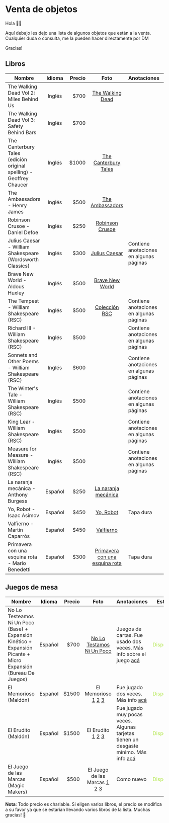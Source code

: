 # Venta de objetos

Hola 👋🏻

Aquí debajo les dejo una lista de algunos objetos que están a la venta. Cualquier duda o consulta, me la pueden hacer directamente por DM

Gracias!

## Libros

| Nombre                                                              | Idioma  | Precio |                                     Foto                                     | Anotaciones                             | Estado     |
|---------------------------------------------------------------------|:---------:|-------:|:----------------------------------------------------------------------------:|-----------------------------------------|------------|
| The Walking Dead Vol 2: Miles Behind Us                             | Inglés  |  $700 |               [The Walking Dead](https://raw.githubusercontent.com/dunno555/dunno555.github.io/main/assets/the_walking_dead.jpg)               |                                         | <span style="color:#b5e853">Disponible</span> |
| The Walking Dead Vol 3: Safety Behind Bars                          | Inglés  |  $700 |                                                                              |                                         | <span style="color:#b5e853">Disponible</span> |
| The Canterbury Tales (edición original spelling) - Geoffrey Chaucer | Inglés  |  $1000 |           [The Canterbury Tales](https://raw.githubusercontent.com/dunno555/dunno555.github.io/main/assets/the_canterbury_tales.jpg)           |                                         | <span style="color:#b5e853">Disponible</span> |
| The Ambassadors - Henry James                                       | Inglés  |  $500 |                [The Ambassadors](https://raw.githubusercontent.com/dunno555/dunno555.github.io/main/assets/the_ambassadors.jpg)                |                                         | <span style="color:#b5e853">Disponible</span> |
| Robinson Crusoe - Daniel Defoe                                      | Inglés  |   $250 |                [Robinson Crusoe](https://raw.githubusercontent.com/dunno555/dunno555.github.io/main/assets/robinson_crusoe.jpg)                |                                         | <span style="color:#b5e853">Disponible</span> |
| Julius Caesar - William Shakespeare (Wordsworth Classics)           | Inglés  |   $300 |                  [Julius Caesar](https://raw.githubusercontent.com/dunno555/dunno555.github.io/main/assets/julius_caesar.jpg)                  | Contiene anotaciones en algunas páginas | <span style="color:#b5e853">Disponible</span> |
| Brave New World - Aldous Huxley                                     | Inglés  |   $500 |                [Brave New World](https://raw.githubusercontent.com/dunno555/dunno555.github.io/main/assets/brave_new_world.jpg)                |                                         | <span style="color:#b5e853">Disponible</span> |
| The Tempest - William Shakespeare (RSC)                             | Inglés  |  $500 |                  [Colección RSC](https://raw.githubusercontent.com/dunno555/dunno555.github.io/main/assets/shakespeare_rsc.jpg)                  | Contiene anotaciones en algunas páginas | <span style="color:#b5e853">Disponible</span> |
| Richard III - William Shakespeare (RSC)                             | Inglés  |  $500 |                                                                              | Contiene anotaciones en algunas páginas | <span style="color:#b5e853">Disponible</span> |
| Sonnets and Other Poems - William Shakespeare (RSC)                 | Inglés  |  $600 |                                                                              | Contiene anotaciones en algunas páginas | <span style="color:#b5e853">Disponible</span> |
| The Winter's Tale - William Shakespeare (RSC)                       | Inglés  |  $500 |                                                                              | Contiene anotaciones en algunas páginas | <span style="color:#b5e853">Disponible</span> |
| King Lear - William Shakespeare (RSC)                               | Inglés  |  $500 |                                                                              | Contiene anotaciones en algunas páginas | <span style="color:#b5e853">Disponible</span> |
| Measure for Measure - William Shakespeare (RSC)                     | Inglés  |  $500 |                                                                              | Contiene anotaciones en algunas páginas | <span style="color:#b5e853">Disponible</span> |
| La naranja mecánica - Anthony Burgess                               | Español |   $250 |            [La naranja mecánica](https://raw.githubusercontent.com/dunno555/dunno555.github.io/main/assets/la_naranja_mecanica.jpg)            |                                         | <span style="color:#b5e853">Disponible</span> |
| Yo, Robot - Isaac Asimov                                            | Español |  $450 |                       [Yo, Robot](https://raw.githubusercontent.com/dunno555/dunno555.github.io/main/assets/yo_robot.jpg)                      | Tapa dura                               | <span style="color:#b5e853">Disponible</span> |
| Valfierno - Martín Caparrós                                         | Español |  $450 |                      [Valfierno](https://raw.githubusercontent.com/dunno555/dunno555.github.io/main/assets/valfierno.jpg)                      |                                         | <span style="color:#b5e853">Disponible</span> |
| Primavera con una esquina rota - Mario Benedetti                    | Español |   $300 | [Primavera con una esquina rota](https://raw.githubusercontent.com/dunno555/dunno555.github.io/main/assets/primavera_con_una_esquina_rota.jpg) | Tapa dura                               | <span style="color:red">Vendido</span> |

## Juegos de mesa

| Nombre                                                              | Idioma  | Precio |                                     Foto                                     | Anotaciones                             | Estado     |
|---------------------------------------------------------------------|:---------:|-------:|:----------------------------------------------------------------------------:|-----------------------------------------|------------|
| No Lo Testeamos Ni Un Poco (Base) + Expansión Kinético + Expansión Picante + Micro Expansión (Bureau De Juegos)                    | Español |   $700 | [No Lo Testamos Ni Un Poco](https://raw.githubusercontent.com/dunno555/dunno555.github.io/main/assets/no_lo_testeamos_ni_un_poco.jpg) | Juegos de cartas. Fue usado dos veces. Más info sobre el juego [acá](https://www.bureaudejuegos.com/productos/nltn1p/)                               | <span style="color:#b5e853">Disponible</span> |
| El Memorioso (Maldón)                   | Español |   $1500 | El Memorioso [1](https://raw.githubusercontent.com/dunno555/dunno555.github.io/main/assets/el_memorioso_1.jpg) [2](https://raw.githubusercontent.com/dunno555/dunno555.github.io/main/assets/el_memorioso_2.jpg) [3](https://raw.githubusercontent.com/dunno555/dunno555.github.io/main/assets/el_memorioso_3.jpg) | Fue jugado dos veces. Más info [acá](https://maldon.com.ar/blog/projects/elmemorioso/)                               | <span style="color:#b5e853">Disponible</span> |
| El Erudito (Maldón)                   | Español |   $1500 | El Erudito [1](https://raw.githubusercontent.com/dunno555/dunno555.github.io/main/assets/el_erudito_1.jpg) [2](https://raw.githubusercontent.com/dunno555/dunno555.github.io/main/assets/el_erudito_2.jpg) [3](https://raw.githubusercontent.com/dunno555/dunno555.github.io/main/assets/el_erudito_3.jpg) | Fue jugado muy pocas veces. Algunas tarjetas tienen un desgaste mínimo. Más info [acá](https://maldon.com.ar/blog/projects/elerudito/)                               | <span style="color:#b5e853">Disponible</span> |
| El Juego de las Marcas (Magic Makers)                   | Español |   $500 | El Juego de las Marcas [1](https://raw.githubusercontent.com/dunno555/dunno555.github.io/main/assets/el_juego_de_las_marcas_1.jpg) [2](https://raw.githubusercontent.com/dunno555/dunno555.github.io/main/assets/el_juego_de_las_marcas_2.jpg) [3](https://raw.githubusercontent.com/dunno555/dunno555.github.io/main/assets/el_juego_de_las_marcas_3.jpg) | Como nuevo                               | <span style="color:#b5e853">Disponible</span> |



**Nota**: Todo precio es charlable. Si eligen varios libros, el precio se modifica a su favor ya que se estarían llevando varios libros de la lista. Muchas gracias! 🙂
